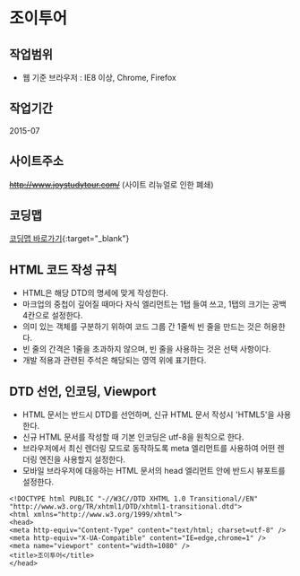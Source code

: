 # 조이투어

## 작업범위

- 웹 기준 브라우저 : IE8 이상, Chrome, Firefox

## 작업기간

2015-07

## 사이트주소

~~http://www.joystudytour.com/~~
(사이트 리뉴얼로 인한 폐쇄)

## 코딩맵

[코딩맵 바로가기](https://purymaster.github.io/joytour/codingmap.html){:target="_blank"}

## HTML 코드 작성 규칙

- HTML은 해당 DTD의 명세에 맞게 작성한다.
- 마크업의 중첩이 깊어질 때마다 자식 엘리먼트는 1탭 들여 쓰고, 1탭의 크기는 공백 4칸으로 설정한다.
- 의미 있는 객체를 구분하기 위하여 코드 그룹 간 1줄씩 빈 줄을 만드는 것은 허용한다.
- 빈 줄의 간격은 1줄을 초과하지 않으며, 빈 줄을 사용하는 것은 선택 사항이다.
- 개발 적용과 관련된 주석은 해당되는 영역 위에 표기한다.

## DTD 선언, 인코딩, Viewport

- HTML 문서는 반드시 DTD를 선언하며, 신규 HTML 문서 작성시 'HTML5'을 사용한다.
- 신규 HTML 문서를 작성할 때 기본 인코딩은 utf-8을 원칙으로 한다.
- 브라우저에서 최신 렌더링 모드로 동작하도록 meta 엘리먼트를 사용하여 어떤 렌더링 엔진을 사용할지 설정한다.
- 모바일 브라우저에 대응하는 HTML 문서의 head 엘리먼트 안에 반드시 뷰포트를 설정한다.

~~~
<!DOCTYPE html PUBLIC "-//W3C//DTD XHTML 1.0 Transitional//EN" "http://www.w3.org/TR/xhtml1/DTD/xhtml1-transitional.dtd">
<html xmlns="http://www.w3.org/1999/xhtml">
<head>
<meta http-equiv="Content-Type" content="text/html; charset=utf-8" />
<meta http-equiv="X-UA-Compatible" content="IE=edge,chrome=1" />
<meta name="viewport" content="width=1080" />
<title>조이투어</title>
</head>
~~~